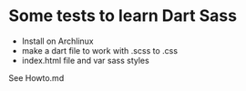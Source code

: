# Some tests to learn Dart Sass

* Install on Archlinux
* make a dart file to work with .scss to .css
* index.html file and var sass styles

See Howto.md

